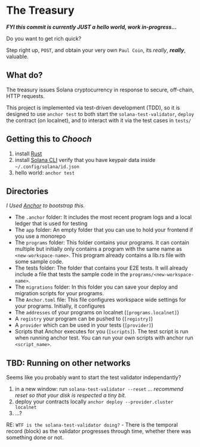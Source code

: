 # The Treasury

***FYI this commit is currently JUST a hello world, work in-progress...***

Do you want to get rich quick?

Step right up, `POST`, and obtain your very own `Paul Coin`, its *really*, ***really***, valuable.

## What do?

The treasury issues Solana cryptocurrency in response to secure, off-chain, HTTP requests.

This project is implemented via test-driven development (TDD), so it is designed to use `anchor test` to both start the `solana-test-validator`, `deploy` the contract (on localnet), and to interact with it via the test cases in `tests/`

## Getting this to *Chooch*



1. install [Rust](https://www.rust-lang.org/tools/install)
2. install [Solana CLI](https://docs.solana.com/cli/install-solana-cli-tools)
    verify that you have keypair data inside `~/.config/solana/id.json`
3. hello world: `anchor test`

## Directories

*I Used [Anchor](https://book.anchor-lang.com/) to bootstrap this.*

- The `.anchor` folder: It includes the most recent program logs and a local ledger that is used for testing
- The `app` folder: An empty folder that you can use to hold your frontend if you use a monorepo
- The `programs` folder: This folder contains your programs. It can contain multiple but initially only contains a program with the same name as `<new-workspace-name>`. This program already contains a lib.rs file with some sample code.
- The tests folder: The folder that contains your E2E tests. It will already include a file that tests the sample code in the `programs/<new-workspace-name>`.
- The `migrations` folder: In this folder you can save your deploy and migration scripts for your programs.
- The `Anchor.toml` file: This file configures workspace wide settings for your programs. Initially, it configures
- The `addresses` of your programs on localnet (`[programs.localnet]`)
- A `registry` your program can be pushed to (`[registry]`)
- A `provider` which can be used in your tests (`[provider]`)
- Scripts that Anchor executes for you (`[scripts]`). The test script is run when running anchor test. You can run your own scripts with anchor run `<script_name>`.


## TBD: Running on other networks

Seems like you probably want to start the test validator independantly?

1. in a new window: run `solana-test-validator --reset` *... recommend reset so that your disk is respected a tiny bit.*
2. deploy your contracts locally `anchor deploy --provider.cluster localnet`
3. ...?


RE: `WTF is the solana-test-validator doing?` - There is the temporal record (block) as the validator progresses through time, whether there was something done or not.

